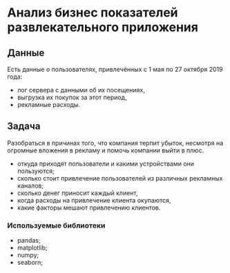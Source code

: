 # Анализ бизнес показателей развлекательного приложения
## Данные
Есть данные о пользователях, привлечённых с 1 мая по 27 октября 2019 года:
- лог сервера с данными об их посещениях,
- выгрузка их покупок за этот период,
- рекламные расходы.
## Задача
Разобраться в причинах того, что компания терпит убыток, несмотря на огромные вложения в рекламу и помочь компании выйти в плюс.
- откуда приходят пользователи и какими устройствами они пользуются;
- сколько стоит привлечение пользователей из различных рекламных каналов;
- сколько денег приносит каждый клиент,
- когда расходы на привлечение клиента окупаются,
- какие факторы мешают привлечению клиентов.
### Используемые библиотеки
- pandas;
- matplotlib;
- numpy;
- seaborn;
